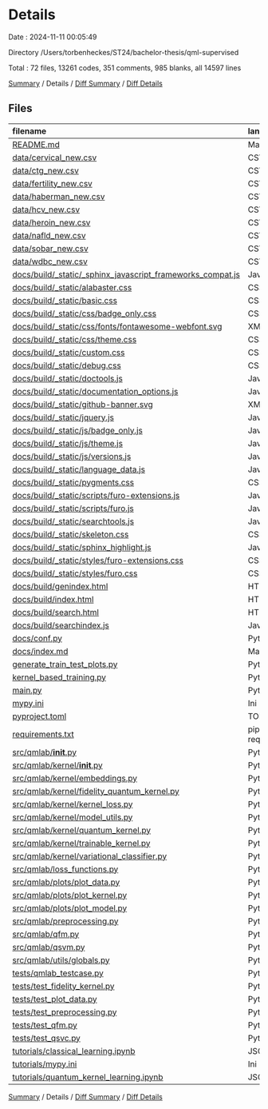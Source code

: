 # Details

Date : 2024-11-11 00:05:49

Directory /Users/torbenheckes/ST24/bachelor-thesis/qml-supervised

Total : 72 files,  13261 codes, 351 comments, 985 blanks, all 14597 lines

[Summary](results.md) / Details / [Diff Summary](diff.md) / [Diff Details](diff-details.md)

## Files
| filename | language | code | comment | blank | total |
| :--- | :--- | ---: | ---: | ---: | ---: |
| [README.md](/README.md) | Markdown | 3 | 0 | 3 | 6 |
| [data/cervical_new.csv](/data/cervical_new.csv) | CSV | 762 | 0 | 1 | 763 |
| [data/ctg_new.csv](/data/ctg_new.csv) | CSV | 1,832 | 0 | 1 | 1,833 |
| [data/fertility_new.csv](/data/fertility_new.csv) | CSV | 101 | 0 | 1 | 102 |
| [data/haberman_new.csv](/data/haberman_new.csv) | CSV | 307 | 0 | 1 | 308 |
| [data/hcv_new.csv](/data/hcv_new.csv) | CSV | 547 | 0 | 1 | 548 |
| [data/heroin_new.csv](/data/heroin_new.csv) | CSV | 943 | 0 | 1 | 944 |
| [data/nafld_new.csv](/data/nafld_new.csv) | CSV | 75 | 0 | 1 | 76 |
| [data/sobar_new.csv](/data/sobar_new.csv) | CSV | 73 | 0 | 1 | 74 |
| [data/wdbc_new.csv](/data/wdbc_new.csv) | CSV | 570 | 0 | 1 | 571 |
| [docs/build/_static/_sphinx_javascript_frameworks_compat.js](/docs/build/_static/_sphinx_javascript_frameworks_compat.js) | JavaScript | 90 | 26 | 8 | 124 |
| [docs/build/_static/alabaster.css](/docs/build/_static/alabaster.css) | CSS | 516 | 16 | 131 | 663 |
| [docs/build/_static/basic.css](/docs/build/_static/basic.css) | CSS | 699 | 25 | 190 | 914 |
| [docs/build/_static/css/badge_only.css](/docs/build/_static/css/badge_only.css) | CSS | 1 | 0 | 0 | 1 |
| [docs/build/_static/css/fonts/fontawesome-webfont.svg](/docs/build/_static/css/fonts/fontawesome-webfont.svg) | XML | 2,671 | 0 | 1 | 2,672 |
| [docs/build/_static/css/theme.css](/docs/build/_static/css/theme.css) | CSS | 2 | 2 | 0 | 4 |
| [docs/build/_static/custom.css](/docs/build/_static/custom.css) | CSS | 0 | 1 | 1 | 2 |
| [docs/build/_static/debug.css](/docs/build/_static/debug.css) | CSS | 65 | 4 | 1 | 70 |
| [docs/build/_static/doctools.js](/docs/build/_static/doctools.js) | JavaScript | 109 | 22 | 19 | 150 |
| [docs/build/_static/documentation_options.js](/docs/build/_static/documentation_options.js) | JavaScript | 13 | 0 | 0 | 13 |
| [docs/build/_static/github-banner.svg](/docs/build/_static/github-banner.svg) | XML | 5 | 0 | 1 | 6 |
| [docs/build/_static/jquery.js](/docs/build/_static/jquery.js) | JavaScript | 1 | 1 | 1 | 3 |
| [docs/build/_static/js/badge_only.js](/docs/build/_static/js/badge_only.js) | JavaScript | 1 | 0 | 0 | 1 |
| [docs/build/_static/js/theme.js](/docs/build/_static/js/theme.js) | JavaScript | 1 | 0 | 0 | 1 |
| [docs/build/_static/js/versions.js](/docs/build/_static/js/versions.js) | JavaScript | 202 | 4 | 18 | 224 |
| [docs/build/_static/language_data.js](/docs/build/_static/language_data.js) | JavaScript | 154 | 16 | 23 | 193 |
| [docs/build/_static/pygments.css](/docs/build/_static/pygments.css) | CSS | 75 | 0 | 0 | 75 |
| [docs/build/_static/scripts/furo-extensions.js](/docs/build/_static/scripts/furo-extensions.js) | JavaScript | 0 | 0 | 1 | 1 |
| [docs/build/_static/scripts/furo.js](/docs/build/_static/scripts/furo.js) | JavaScript | 1 | 2 | 0 | 3 |
| [docs/build/_static/searchtools.js](/docs/build/_static/searchtools.js) | JavaScript | 441 | 114 | 78 | 633 |
| [docs/build/_static/skeleton.css](/docs/build/_static/skeleton.css) | CSS | 252 | 15 | 30 | 297 |
| [docs/build/_static/sphinx_highlight.js](/docs/build/_static/sphinx_highlight.js) | JavaScript | 113 | 26 | 16 | 155 |
| [docs/build/_static/styles/furo-extensions.css](/docs/build/_static/styles/furo-extensions.css) | CSS | 1 | 1 | 0 | 2 |
| [docs/build/_static/styles/furo.css](/docs/build/_static/styles/furo.css) | CSS | 1 | 1 | 0 | 2 |
| [docs/build/genindex.html](/docs/build/genindex.html) | HTML | 79 | 1 | 22 | 102 |
| [docs/build/index.html](/docs/build/index.html) | HTML | 98 | 1 | 20 | 119 |
| [docs/build/search.html](/docs/build/search.html) | HTML | 91 | 1 | 25 | 117 |
| [docs/build/searchindex.js](/docs/build/searchindex.js) | JavaScript | 1 | 0 | 0 | 1 |
| [docs/conf.py](/docs/conf.py) | Python | 43 | 3 | 9 | 55 |
| [docs/index.md](/docs/index.md) | Markdown | 5 | 0 | 4 | 9 |
| [generate_train_test_plots.py](/generate_train_test_plots.py) | Python | 24 | 2 | 3 | 29 |
| [kernel_based_training.py](/kernel_based_training.py) | Python | 18 | 0 | 7 | 25 |
| [main.py](/main.py) | Python | 34 | 5 | 8 | 47 |
| [mypy.ini](/mypy.ini) | Ini | 2 | 0 | 0 | 2 |
| [pyproject.toml](/pyproject.toml) | TOML | 37 | 0 | 3 | 40 |
| [requirements.txt](/requirements.txt) | pip requirements | 123 | 0 | 1 | 124 |
| [src/qmlab/__init__.py](/src/qmlab/__init__.py) | Python | 0 | 1 | 1 | 2 |
| [src/qmlab/kernel/__init__.py](/src/qmlab/kernel/__init__.py) | Python | 2 | 0 | 2 | 4 |
| [src/qmlab/kernel/embeddings.py](/src/qmlab/kernel/embeddings.py) | Python | 7 | 0 | 4 | 11 |
| [src/qmlab/kernel/fidelity_quantum_kernel.py](/src/qmlab/kernel/fidelity_quantum_kernel.py) | Python | 187 | 11 | 31 | 229 |
| [src/qmlab/kernel/kernel_loss.py](/src/qmlab/kernel/kernel_loss.py) | Python | 35 | 0 | 6 | 41 |
| [src/qmlab/kernel/model_utils.py](/src/qmlab/kernel/model_utils.py) | Python | 272 | 12 | 68 | 352 |
| [src/qmlab/kernel/quantum_kernel.py](/src/qmlab/kernel/quantum_kernel.py) | Python | 53 | 0 | 13 | 66 |
| [src/qmlab/kernel/trainable_kernel.py](/src/qmlab/kernel/trainable_kernel.py) | Python | 96 | 0 | 13 | 109 |
| [src/qmlab/kernel/variational_classifier.py](/src/qmlab/kernel/variational_classifier.py) | Python | 184 | 9 | 32 | 225 |
| [src/qmlab/loss_functions.py](/src/qmlab/loss_functions.py) | Python | 64 | 9 | 19 | 92 |
| [src/qmlab/plots/plot_data.py](/src/qmlab/plots/plot_data.py) | Python | 174 | 2 | 25 | 201 |
| [src/qmlab/plots/plot_kernel.py](/src/qmlab/plots/plot_kernel.py) | Python | 14 | 2 | 5 | 21 |
| [src/qmlab/plots/plot_model.py](/src/qmlab/plots/plot_model.py) | Python | 68 | 3 | 11 | 82 |
| [src/qmlab/preprocessing.py](/src/qmlab/preprocessing.py) | Python | 129 | 4 | 26 | 159 |
| [src/qmlab/qfm.py](/src/qmlab/qfm.py) | Python | 121 | 1 | 22 | 144 |
| [src/qmlab/qsvm.py](/src/qmlab/qsvm.py) | Python | 71 | 2 | 12 | 85 |
| [src/qmlab/utils/globals.py](/src/qmlab/utils/globals.py) | Python | 7 | 0 | 3 | 10 |
| [tests/qmlab_testcase.py](/tests/qmlab_testcase.py) | Python | 11 | 0 | 6 | 17 |
| [tests/test_fidelity_kernel.py](/tests/test_fidelity_kernel.py) | Python | 37 | 1 | 7 | 45 |
| [tests/test_plot_data.py](/tests/test_plot_data.py) | Python | 16 | 0 | 7 | 23 |
| [tests/test_preprocessing.py](/tests/test_preprocessing.py) | Python | 77 | 4 | 20 | 101 |
| [tests/test_qfm.py](/tests/test_qfm.py) | Python | 37 | 0 | 5 | 42 |
| [tests/test_qsvc.py](/tests/test_qsvc.py) | Python | 69 | 1 | 12 | 82 |
| [tutorials/classical_learning.ipynb](/tutorials/classical_learning.ipynb) | JSON | 191 | 0 | 1 | 192 |
| [tutorials/mypy.ini](/tutorials/mypy.ini) | Ini | 2 | 0 | 0 | 2 |
| [tutorials/quantum_kernel_learning.ipynb](/tutorials/quantum_kernel_learning.ipynb) | JSON | 155 | 0 | 1 | 156 |

[Summary](results.md) / Details / [Diff Summary](diff.md) / [Diff Details](diff-details.md)